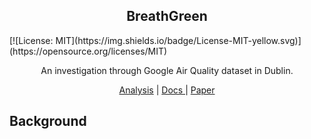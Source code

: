 <h2 align="center"> BreathGreen </h2>
[![License: MIT](https://img.shields.io/badge/License-MIT-yellow.svg)](https://opensource.org/licenses/MIT)

<p align="center"> An investigation through Google Air Quality dataset in Dublin. </p>

<p align="center">
  <a href="#Analysis">Analysis</a> | <a href="./data/README.md"> Docs </a> | <a href="#Analysis">Paper</a>
</p>

## Background








